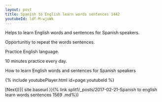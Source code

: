 ```yaml
---
layout: post
title: Spanish to English learn words sentences 1442 
youtubeId: ldf-M-wjuWk
---
```

 
 
Helps to learn English words and sentences for Spanish speakers.

Opportunitiy to repeat the words sentences. 

Practice English language. 
 
10 minutes practice every day. 
 
How to learn English words and sentences for Spanish speakers 
 
{% include youtubePlayer.html id=page.youtubeId %}
 
 
[Next]({{ site.baseurl }}{% link  split1/_posts/2017-02-21-Spanish to english learn words sentences 1569 .md%})
 

